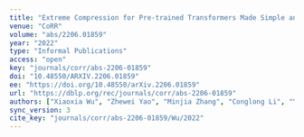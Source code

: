 ```yaml
---
title: "Extreme Compression for Pre-trained Transformers Made Simple and Efficient."
venue: "CoRR"
volume: "abs/2206.01859"
year: "2022"
type: "Informal Publications"
access: "open"
key: "journals/corr/abs-2206-01859"
doi: "10.48550/ARXIV.2206.01859"
ee: "https://doi.org/10.48550/arXiv.2206.01859"
url: "https://dblp.org/rec/journals/corr/abs-2206-01859"
authors: ["Xiaoxia Wu", "Zhewei Yao", "Minjia Zhang", "Conglong Li", "Yuxiong He"]
sync_version: 3
cite_key: "journals/corr/abs-2206-01859/Wu/2022"
---
```

